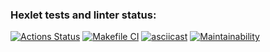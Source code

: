 ### Hexlet tests and linter status:
[![Actions Status](https://github.com/Chudilo4/python-project-lvl2/workflows/hexlet-check/badge.svg)](https://github.com/Chudilo4/python-project-lvl2/actions)
[![Makefile CI](https://github.com/Chudilo4/python-project-lvl2/actions/workflows/makefile.yml/badge.svg)](https://github.com/Chudilo4/python-project-lvl2/actions/workflows/makefile.yml)
[![asciicast](https://asciinema.org/a/Ik5Y1fbyuU6OfxXCP09Ppz0QP.svg)](https://asciinema.org/a/Ik5Y1fbyuU6OfxXCP09Ppz0QP)
[![Maintainability](https://api.codeclimate.com/v1/badges/5b57ffb477ef6776159b/maintainability)](https://codeclimate.com/github/Chudilo4/python-project-lvl2/maintainability)
